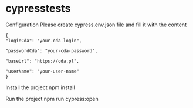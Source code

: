 # cypresstests
Configuration
Please create cypress.env.json file and fill it with the content


    {
    "loginCda": "your-cda-login",
    
    "passwordCda": "your-cda-password",
    
    "baseUrl": "https://cda.pl",
   
    "userName": "your-user-name"
    }



Install the project
npm install


Run the project
npm run cypress:open
